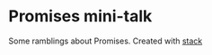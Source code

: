 # Promises mini-talk

Some ramblings about Promises. Created with [stack](https://github.com/mbostock/stack)
